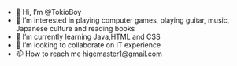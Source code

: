 - 👋 Hi, I’m @TokioBoy
- 👀 I’m interested in playing computer games, playing guitar, music, Japanese culture and reading books
- 🌱 I’m currently learning Java,HTML and CSS
- 💞️  I’m looking to collaborate on IT experience
- 📫 How to reach me higemaster1@gmail.com

<!---
TokioBoy/TokioBoy is a ✨ special ✨ repository because its `README.md` (this file) appears on your GitHub profile.
You can click the Preview link to take a look at your changes.
--->
